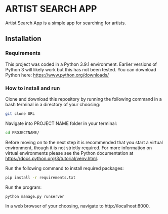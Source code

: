 
# ARTIST SEARCH APP

Artist Search App is a simple app for searching for artists.

## Installation

### Requirements

This project was coded in a Python 3.9.1 environment.  Earlier versions of Python 3 will likely work but this has not been tested.  You can download Python here: https://www.python.org/downloads/

### How to install and run

Clone and download this repository by running the following command in a bash terminal in a directory of your choosing:

```bash
git clone URL
```

Navigate into PROJECT NAME folder in your terminal:

```bash
cd PROJECTNAME/
```

Before moving on to the next step it is recommended that you start a virtual environment, though it is not strictly required.  For more information on virtual environments please see the Python documentation at https://docs.python.org/3/tutorial/venv.html.

Run the following command to install required packages:

```bash
pip install -r requirements.txt
```

Run the program:

```bash
python manage.py runserver
```

In a web browser of your choosing, navigate to http://localhost:8000.







